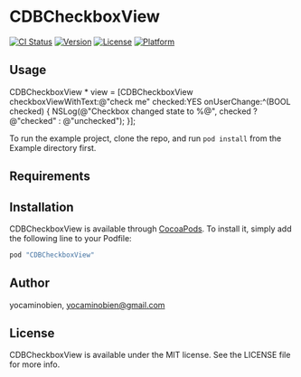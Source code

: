 # CDBCheckboxView

[![CI Status](http://img.shields.io/travis/yocaminobien/CDBCheckboxView.svg?style=flat)](https://travis-ci.org/yocaminobien/CDBCheckboxView)
[![Version](https://img.shields.io/cocoapods/v/CDBCheckboxView.svg?style=flat)](http://cocoapods.org/pods/CDBCheckboxView)
[![License](https://img.shields.io/cocoapods/l/CDBCheckboxView.svg?style=flat)](http://cocoapods.org/pods/CDBCheckboxView)
[![Platform](https://img.shields.io/cocoapods/p/CDBCheckboxView.svg?style=flat)](http://cocoapods.org/pods/CDBCheckboxView)

## Usage

CDBCheckboxView * view = [CDBCheckboxView checkboxViewWithText:@"check me"
                                                       checked:YES
                                                  onUserChange:^(BOOL checked) {
    NSLog(@"Checkbox changed state to %@", checked ? @"checked" : @"unchecked");
}];

To run the example project, clone the repo, and run `pod install` from the Example directory first.

## Requirements

## Installation

CDBCheckboxView is available through [CocoaPods](http://cocoapods.org). To install
it, simply add the following line to your Podfile:

```ruby
pod "CDBCheckboxView"
```

## Author

yocaminobien, yocaminobien@gmail.com

## License

CDBCheckboxView is available under the MIT license. See the LICENSE file for more info.

